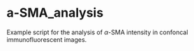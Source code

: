 # a-SMA_analysis

Example script for the analysis of $\alpha$-SMA intensity in confoncal immunofluorescent images.
